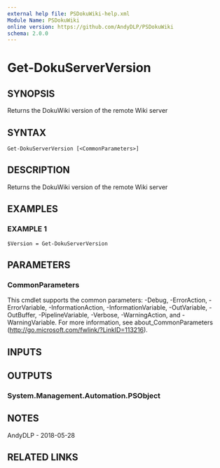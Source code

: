 ```yaml
---
external help file: PSDokuWiki-help.xml
Module Name: PSDokuWiki
online version: https://github.com/AndyDLP/PSDokuWiki
schema: 2.0.0
---
```


# Get-DokuServerVersion

## SYNOPSIS
Returns the DokuWiki version of the remote Wiki server

## SYNTAX

```
Get-DokuServerVersion [<CommonParameters>]
```

## DESCRIPTION
Returns the DokuWiki version of the remote Wiki server

## EXAMPLES

### EXAMPLE 1
```
$Version = Get-DokuServerVersion
```

## PARAMETERS

### CommonParameters
This cmdlet supports the common parameters: -Debug, -ErrorAction, -ErrorVariable, -InformationAction, -InformationVariable, -OutVariable, -OutBuffer, -PipelineVariable, -Verbose, -WarningAction, and -WarningVariable.
For more information, see about_CommonParameters (http://go.microsoft.com/fwlink/?LinkID=113216).

## INPUTS

## OUTPUTS

### System.Management.Automation.PSObject
## NOTES
AndyDLP - 2018-05-28

## RELATED LINKS
